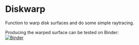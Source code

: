 # Diskwarp

Function to warp disk surfaces and do some simple raytracing.

Producing the warped surface can be tested on Binder:  
[![Binder](https://mybinder.org/badge_logo.svg)](https://mybinder.org/v2/gh/birnstiel/diskwarp/HEAD?labpath=notebooks%2Fdiskwarp_voila.ipynb)